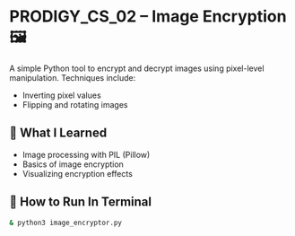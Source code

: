 # PRODIGY_CS_02 – Image Encryption 🖼️

A simple Python tool to encrypt and decrypt images using pixel-level manipulation. Techniques include:
- Inverting pixel values
- Flipping and rotating images

## 🧠 What I Learned
- Image processing with PIL (Pillow)
- Basics of image encryption
- Visualizing encryption effects

## 🚀 How to Run In Terminal
```bash
& python3 image_encryptor.py
